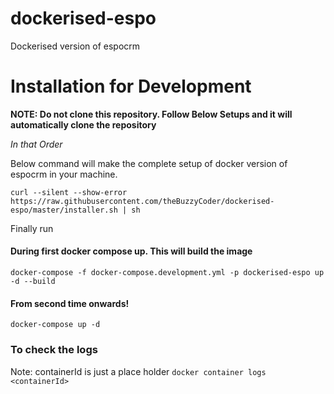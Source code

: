 # dockerised-espo
Dockerised version of espocrm


# Installation for Development

**NOTE: Do not clone this repository. Follow Below Setups and it will automatically clone the repository**

*In that Order*

Below command will make the complete setup of docker version of espocrm in your machine.

`curl --silent --show-error https://raw.githubusercontent.com/theBuzzyCoder/dockerised-espo/master/installer.sh | sh`

Finally run

#### During first docker compose up. This will build the image

`docker-compose -f docker-compose.development.yml -p dockerised-espo up -d --build`

#### From second time onwards!
`docker-compose up -d`

### To check the logs

Note: containerId is just a place holder
`docker container logs <containerId>`
